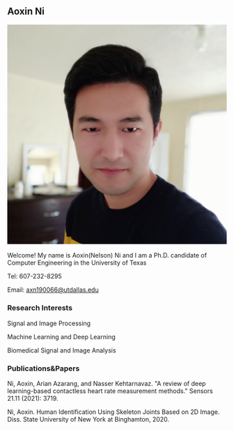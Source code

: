 ## Aoxin Ni

![Avatar](https://github.com/AoxinNi/aoxinni.github.io/blob/main/image/avatar.png)

Welcome! My name is Aoxin(Nelson) Ni and I am a Ph.D. candidate of Computer Engineering in the University of Texas

Tel: 607-232-8295

Email: axn190066@utdallas.edu


### Research Interests
Signal and Image Processing

Machine Learning and Deep Learning

Biomedical Signal and Image Analysis

### Publications&Papers
Ni, Aoxin, Arian Azarang, and Nasser Kehtarnavaz. "A review of deep learning-based contactless heart rate measurement methods." Sensors 21.11 (2021): 3719.

Ni, Aoxin. Human Identification Using Skeleton Joints Based on 2D Image. Diss. State University of New York at Binghamton, 2020.

